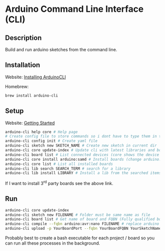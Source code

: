 # Arduino Command Line Interface (CLI)

## Description
Build and run arduino sketches from the command line.

## Installation
Website: [Installing ArduinoCLI](https://arduino.github.io/arduino-cli/latest/installation/)

Homebrew:
```bash
brew install arduino-cli
```

## Setup
Website: [Getting Started](https://arduino.github.io/arduino-cli/latest/getting-started/)

```bash
arduino-cli help core # Help page
# Create config file to store commands so i dont have to type them in the terminal
arduino-cli config init # Create yaml file 
arduino-cli sketch new SKETCH_NAME # Create new sketch in current dir
arduino-cli core update-index # Update cli with latest libraries and boards
arduino-cli board list # List connected devices (core shows the device i need to install)
arduino-cli core install arduino:samd # Install boards (change arduino:samd for core value)
arduino-cli core list # List all installed boards
arduino-cli lib search SEARCH_TERM # search for a library
arduino-cli lib install LIBRARY # Install a lib from the searched items
```

If I want to install 3<sup>rd</sup> party boards see the above link.

## Run
```bash
arduino-cli core update-index
arduino-cli sketch new FILENAME # Folder must be same name as file
arduino-cli board list # Get name of board and FQBN (Fully qualified board name)
arduino-cli compile --fqbn arduino:avr:nano FILENAME # replace arduino bit with FQBN
arduino-cli upload -p YourBoardPort --fqbn YourBoardFQBN YourSketchName # Upload 
```

Probably best to create a bash executable for each project / board so you can run all these processes in the background.
